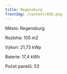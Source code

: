 ```yaml
---
title: Regensburg
frontImg: /content/858.png
---
```

Město: Regensburg

Rozloha: 105 m2

Výkon:  21,73 kWp 

Baterie:  17,4 kWh

Počet panelů: 53